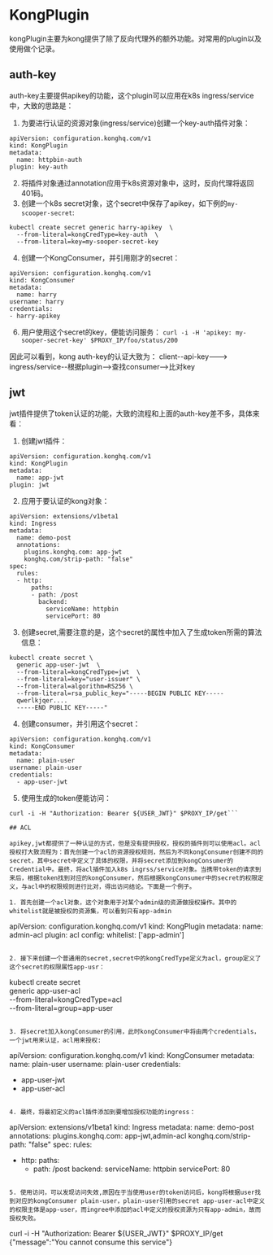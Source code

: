 # KongPlugin

kongPlugin主要为kong提供了除了反向代理外的额外功能。对常用的plugin以及使用做个记录。

## auth-key

auth-key主要提供apikey的功能，这个plugin可以应用在k8s ingress/service中，大致的思路是：
1. 为要进行认证的资源对象(ingress/service)创建一个key-auth插件对象：

```
apiVersion: configuration.konghq.com/v1
kind: KongPlugin
metadata:
  name: httpbin-auth
plugin: key-auth
```

2. 将插件对象通过annotation应用于k8s资源对象中，这时，反向代理将返回401码。
3. 创建一个k8s secret对象，这个secret中保存了apikey，如下例的`my-scooper-secret`:

```
kubectl create secret generic harry-apikey  \
  --from-literal=kongCredType=key-auth  \
  --from-literal=key=my-sooper-secret-key
```

4. 创建一个KongConsumer，并引用刚才的secret：

```
apiVersion: configuration.konghq.com/v1
kind: KongConsumer
metadata:
  name: harry
username: harry
credentials:
- harry-apikey
```

6. 用户使用这个secret的key，便能访问服务：
```curl -i -H 'apikey: my-sooper-secret-key' $PROXY_IP/foo/status/200```

因此可以看到，kong auth-key的认证大致为：
client--api-key---> ingress/service--根据plugin-->查找consumer-->比对key

## jwt

jwt插件提供了token认证的功能，大致的流程和上面的auth-key差不多，具体来看：
1. 创建jwt插件：
```
apiVersion: configuration.konghq.com/v1
kind: KongPlugin
metadata:
  name: app-jwt
plugin: jwt
```
2. 应用于要认证的kong对象：

```
apiVersion: extensions/v1beta1
kind: Ingress
metadata:
  name: demo-post
  annotations:
    plugins.konghq.com: app-jwt
    konghq.com/strip-path: "false"
spec:
  rules:
  - http:
      paths:
      - path: /post
        backend:
          serviceName: httpbin
          servicePort: 80
```

3. 创建secret,需要注意的是，这个secret的属性中加入了生成token所需的算法信息：
```
kubectl create secret \
  generic app-user-jwt  \
  --from-literal=kongCredType=jwt  \
  --from-literal=key="user-issuer" \
  --from-literal=algorithm=RS256 \
  --from-literal=rsa_public_key="-----BEGIN PUBLIC KEY-----
  qwerlkjqer....
  -----END PUBLIC KEY-----"
```
4. 创建consumer，并引用这个secret：
```
apiVersion: configuration.konghq.com/v1
kind: KongConsumer
metadata:
  name: plain-user
username: plain-user
credentials:
  - app-user-jwt
```
5. 使用生成的token便能访问：
```
curl -i -H "Authorization: Bearer ${USER_JWT}" $PROXY_IP/get```

## ACL

apikey,jwt都提供了一种认证的方式，但是没有提供授权，授权的插件则可以使用acl。acl授权打大致流程为：首先创建一个acl的资源授权规则，然后为不同kongConsumer创建不同的secret，其中secret中定义了具体的权限，并将secret添加到kongConsumer的Credential中。最终，将acl插件加入k8s ingrss/service对象。当携带token的请求到来后，根据token找到对应的kongConsumer，然后根据kongConsumer中的secret的权限定义，与acl中的权限规则进行比对，得出访问结论。下面是一个例子。

1. 首先创建一个acl对象，这个对象用于对某个admin级的资源做授权操作。其中的whitelist就是被授权的资源集，可以看到只有app-admin

```
apiVersion: configuration.konghq.com/v1
kind: KongPlugin
metadata:
  name: admin-acl
plugin: acl
config:
  whitelist: ['app-admin']
```

2. 接下来创建一个普通用的secret,secret中的kongCredType定义为acl，group定义了这个secret的权限属性app-usr：

```
kubectl create secret \
  generic app-user-acl \
  --from-literal=kongCredType=acl  \
  --from-literal=group=app-user
```

3. 将secret加入kongConsumer的引用，此时kongConsumer中将由两个credentials，一个jwt用来认证，acl用来授权:

```
apiVersion: configuration.konghq.com/v1
kind: KongConsumer
metadata:
  name: plain-user
username: plain-user
credentials:
  - app-user-jwt
  - app-user-acl
```

4. 最终，将最初定义的acl插件添加到要增加授权功能的ingress：

```
apiVersion: extensions/v1beta1
kind: Ingress
metadata:
  name: demo-post
  annotations:
    plugins.konghq.com: app-jwt,admin-acl
    konghq.com/strip-path: "false"
spec:
  rules:
  - http:
      paths:
      - path: /post
        backend:
          serviceName: httpbin
          servicePort: 80
```

5. 使用访问，可以发现访问失效,原因在于当使用user的token访问后，kong将根据user找到对应的kongConsumer plain-user，plain-user引用的secret app-user-acl中定义的权限主体是app-user，而ingree中添加的acl中定义的授权资源为只有app-admin，故而授权失败。

```
curl -i -H "Authorization: Bearer ${USER_JWT}" $PROXY_IP/get
{"message":"You cannot consume this service"}
```

